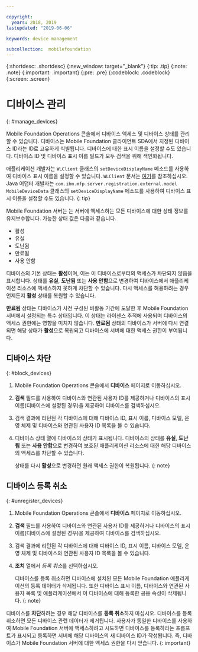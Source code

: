 ```yaml
---

copyright:
  years: 2018, 2019
lastupdated: "2019-06-06"

keywords: device management

subcollection:  mobilefoundation
---
```


{:shortdesc: .shortdesc}
{:new_window: target="_blank"}
{:tip: .tip}
{:note: .note}
{:important: .important}
{:pre: .pre}
{:codeblock: .codeblock}
{:screen: .screen}

# 디바이스 관리
{: #manage_devices}

Mobile Foundation Operations 콘솔에서 디바이스 액세스 및 디바이스 상태를 관리할 수 있습니다. 디바이스는 Mobile Foundation 클라이언트 SDA에서 지정된 디바이스 ID라는 ID로 고유하게 식별됩니다. 디바이스에 대한 표시 이름을 설정할 수도 있습니다. 디바이스 ID 및 디바이스 표시 이름 필드가 모두 검색을 위해 색인화됩니다.

애플리케이션 개발자는 `WLClient` 클래스의 `setDeviceDisplayName` 메소드를 사용하여 디바이스 표시 이름을 설정할 수 있습니다. `WLClient` 문서는 [여기](https://mobilefirstplatform.ibmcloud.com/tutorials/en/foundation/8.0/api/client-side-api/javascript/client/)를 참조하십시오. Java 어댑터 개발자는 `com.ibm.mfp.server.registration.external.model MobileDeviceData` 클래스의 `setDeviceDisplayName` 메소드를 사용하여 디바이스 표시 이름을 설정할 수도 있습니다.
{: tip}

Mobile Foundation 서버는 는 서버에 액세스하는 모든 디바이스에 대한 상태 정보를 유지보수합니다.
가능한 상태 값은 다음과 같습니다.
* 활성
* 유실
* 도난됨
* 만료됨
* 사용 안함

디바이스의 기본 상태는 **활성**이며, 이는 이 디바이스로부터의 액세스가 차단되지 않음을 표시합니다. 상태를 **유실**, **도난됨** 또는 **사용 안함**으로 변경하여 디바이스에서 애플리케이션 리소스에 액세스하지 못하게 차단할 수 있습니다. 다시 액세스를 허용하려는 경우 언제든지 **활성** 상태를 복원할 수 있습니다.

**만료됨** 상태는 디바이스가 사전 구성된 비활동 기간에 도달한 후 Mobile Foundation 서버에서 설정되는 특수 상태입니다. 이 상태는 라이센스 추적에 사용되며 디바이스의 액세스 권한에는 영향을 미치지 않습니다. **만료됨** 상태의 디바이스가 서버에 다시 연결되면 해당 상태가 **활성**으로 복원되고 디바이스에 서버에 대한 액세스 권한이 부여됩니다.

## 디바이스 차단
{: #block_devices}

1. Mobile Foundation Operations 콘솔에서 **디바이스** 페이지로 이동하십시오.
2. **검색** 필드를 사용하여 디바이스와 연관된 사용자 ID를 제공하거나 디바이스의 표시 이름(디바이스에 설정된 경우)을 제공하여 디바이스를 검색하십시오.
3. 검색 결과에 리턴된 각 디바이스에 대해 디바이스 ID, 표시 이름, 디바이스 모델, 운영 체제 및 디바이스와 연관된 사용자 ID 목록을 볼 수 있습니다.
4. 디바이스 상태 열에 디바이스의 상태가 표시됩니다. 디바이스의 상태를 **유실**, **도난됨** 또는 **사용 안함**으로 변경하여 보호된 애플리케이션 리소스에 대한 해당 디바이스의 액세스를 차단할 수 있습니다.

   상태를 다시 **활성**으로 변경하면 원래 액세스 권한이 복원됩니다.
   {: note}


## 디바이스 등록 취소
{: #unregister_devices}

1. Mobile Foundation Operations 콘솔에서 **디바이스** 페이지로 이동하십시오.
2. **검색** 필드를 사용하여 디바이스와 연관된 사용자 ID를 제공하거나 디바이스의 표시 이름(디바이스에 설정된 경우)을 제공하여 디바이스를 검색하십시오.
3. 검색 결과에 리턴된 각 디바이스에 대해 디바이스 ID, 표시 이름, 디바이스 모델, 운영 체제 및 디바이스와 연관된 사용자 ID 목록을 볼 수 있습니다.
4. **조치** 열에서 *등록 취소*를 선택하십시오.

   디바이스를 등록 취소하면 디바이스에 설치된 모든 Mobile Foundation 애플리케이션의 등록 데이터가 삭제됩니다. 또한 디바이스 표시 이름, 디바이스와 연관된 사용자 목록 및 애플리케이션에서 이 디바이스에 대해 등록한 공용 속성이 삭제됩니다.
   {: note}


디바이스를 **차단**하려는 경우 해당 디바이스를 **등록 취소**하지 마십시오. 디바이스를 등록 취소하면 모든 디바이스 관련 데이터가 제거됩니다. 사용자가 동일한 디바이스를 사용하여 Mobile Foundation 서버에 액세스하려고 시도하면 디바이스를 등록하라는 프롬프트가 표시되고 등록하면 서버에 해당 디바이스의 새 디바이스 ID가 작성됩니다. 즉, 디바이스가 Mobile Foundation 서버에 대한 액세스 권한을 다시 얻습니다.
{: important}
